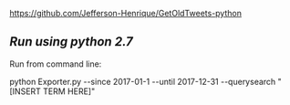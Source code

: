 https://github.com/Jefferson-Henrique/GetOldTweets-python

## *__Run using python 2.7__*

Run from command line:

python Exporter.py --since 2017-01-1 --until 2017-12-31 --querysearch "[INSERT TERM HERE]"
